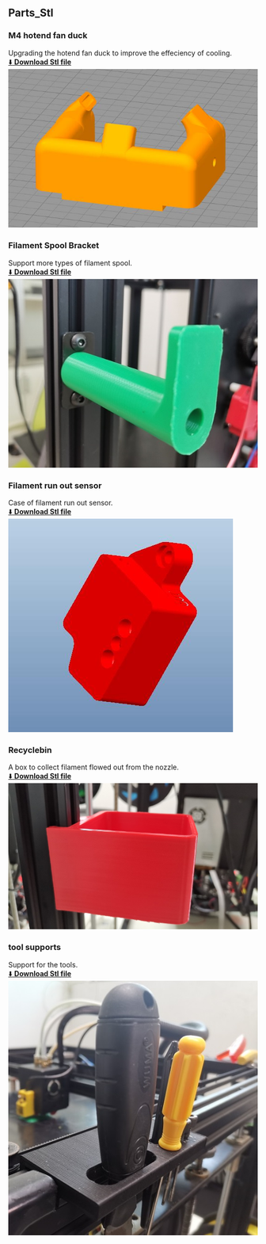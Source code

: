 ## Parts_Stl

### M4 hotend fan duck
Upgrading the hotend fan duck to improve the effeciency of cooling.     
[:arrow_down: **Download Stl file**](./fan_duck_m4_v3.zip)     
![](../../../Parts_Stl/fan_duck_m4_v3.jpg)

### Filament Spool Bracket
Support more types of filament spool.     
[:arrow_down: **Download Stl file**](./FilamentSpoolBracket.zip)    
![](../../../Parts_Stl/FilamentSpoolBracket.jpg)

### Filament run out sensor
Case of filament run out sensor.     
[:arrow_down: **Download Stl file**](./FRODV6.zip)  
![](../../../Parts_Stl/FRODV6.jpg)

### Recyclebin
A box to collect filament flowed out from the nozzle.     
[:arrow_down: **Download Stl file**](./Recyclebin.zip)   
![](../../../Parts_Stl/Recyclebin.jpg)

### tool supports 
Support for the tools.     
[:arrow_down: **Download Stl file**](./Z9_tool_supports.zip)   
![](../../../Parts_Stl/Z9_tool_supports.jpg)

